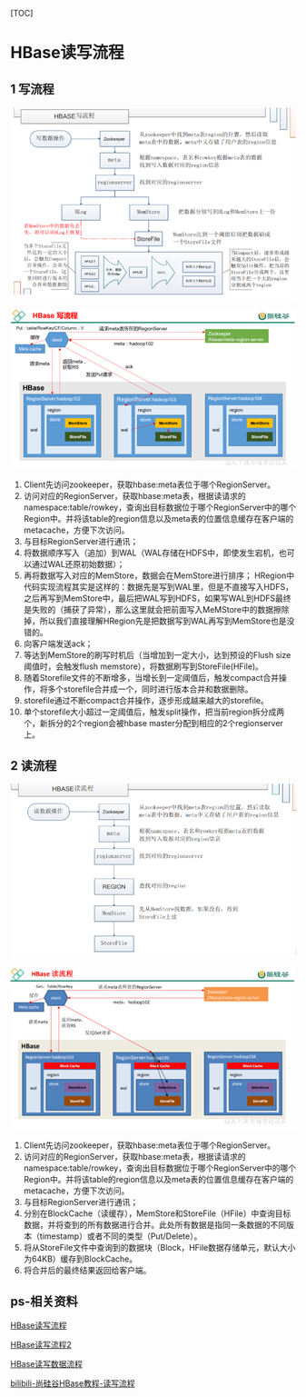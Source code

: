 [TOC]

# HBase读写流程

## 1 写流程

<img src="../picture/1604453861562.png" alt="1604453861562" style="zoom:90%;" />

![image-20201104132051968](../picture/image-20201104132051968.png)

1. Client先访问zookeeper，获取hbase:meta表位于哪个RegionServer。
2. 访问对应的RegionServer，获取hbase:meta表，根据读请求的namespace:table/rowkey，查询出目标数据位于哪个RegionServer中的哪个Region中。并将该table的region信息以及meta表的位置信息缓存在客户端的metacache，方便下次访问。
3. 与目标RegionServer进行通讯；
4. 将数据顺序写入（追加）到WAL（WAL存储在HDFS中，即使发生宕机，也可以通过WAL还原初始数据）；
5. 再将数据写入对应的MemStore，数据会在MemStore进行排序；
    HRegion中代码实现流程其实是这样的：数据先是写到WAL里，但是不直接写入HDFS，之后再写到MemStore中，最后把WAL写到HDFS，如果写WAL到HDFS最终是失败的（捕获了异常），那么这里就会把前面写入MeMStore中的数据擦除掉，所以我们直接理解HRegion先是把数据写到WAL再写到MemStore也是没错的。
6. 向客户端发送ack；
7. 等达到MemStore的刷写时机后（当增加到一定大小，达到预设的Flush size阈值时，会触发flush memstore），将数据刷写到StoreFile(HFile)。
8. 随着Storefile文件的不断增多，当增长到一定阈值后，触发compact合并操作，将多个storefile合并成一个，同时进行版本合并和数据删除。
9. storefile通过不断compact合并操作，逐步形成越来越大的storefile。
10. 单个storefile大小超过一定阈值后，触发split操作，把当前region拆分成两个，新拆分的2个region会被hbase master分配到相应的2个regionserver上。

## 2 读流程

<img src="../picture/1604453881989.png" alt="1604453881989" style="zoom:82%;" />

![image-20201104132215115](../picture/image-20201104132215115.png)

1. Client先访问zookeeper，获取hbase:meta表位于哪个RegionServer。
2. 访问对应的RegionServer，获取hbase:meta表，根据读请求的namespace:table/rowkey，查询出目标数据位于哪个RegionServer中的哪个Region中。并将该table的region信息以及meta表的位置信息缓存在客户端的metacache，方便下次访问。
3. 与目标RegionServer进行通讯；
4. 分别在BlockCache（读缓存），MemStore和StoreFile（HFile）中查询目标数据，并将查到的所有数据进行合并。此处所有数据是指同一条数据的不同版本（timestamp）或者不同的类型（Put/Delete）。
5. 将从StoreFile文件中查询到的数据块（Block，HFile数据存储单元，默认大小为64KB）缓存到BlockCache。
6. 将合并后的最终结果返回给客户端。

## ps-相关资料

[HBase读写流程](https://github.com/heibaiying/BigData-Notes/blob/master/notes/Hbase%E7%9A%84SQL%E4%B8%AD%E9%97%B4%E5%B1%82_Phoenix.md)

[HBase读写流程2](https://www.cnblogs.com/yfb918/p/10416906.html)

[HBase读写数据流程](https://www.cnblogs.com/noyouth/p/13124080.html)

[bilibili-尚硅谷HBase教程-读写流程](https://www.bilibili.com/video/BV1Y4411B7jy?p=15)